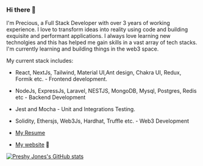 ### Hi there 👋

I'm Precious, a Full Stack Developer with over 3 years of working experience. I love to transform ideas into reality using code and building exquisite and 
performant applications. I always love learning new technolgies and this has helped me gain skills in a vast array of tech stacks. I'm currently learning and building things in the web3 space.

My current stack includes:
- React, NextJs, Tailwind, Material UI,Ant design, Chakra UI, Redux, Formik etc. - Frontend development.
- NodeJs, ExpressJs, Laravel, NESTJS, MongoDB, Mysql, Postgres, Redis etc - Backend Development
- Jest and Mocha - Unit and Integrations Testing.
- Solidity, Ethersjs, Web3Js, Hardhat, Truffle etc. - Web3 Development

- [My Resume](https://docs.google.com/document/d/1kzJ0crZBq4kBQ-KHL86XdDKdad_s7NQa/edit)
- [My website](https://adedibuprecious.vercel.app/) 👨‍

[![Preshy Jones's GitHub stats](https://github-readme-stats.vercel.app/api?username=Preshy-Jones&show_icons=true&theme=cobalt)](https://github.com/Preshy-Jones/github-readme-stats)

<!--[![Preshy Jones' wakatime stats](https://github-readme-stats.vercel.app/api/wakatime?username=PreshyJones)](https://github.com/anuraghazra/github-readme-stats)
 -Jones/Preshy-Jones** is a ✨ _special_ ✨ repository because its `README.md` (this file) appears on your GitHub profile.

Here are some ideas to get you started:

- 🔭 I’m currently working on ...
- 🌱 I’m currently learning ...
- 👯 I’m looking to collaborate on ...
- 🤔 I’m looking for help with ...
- 💬 Ask me about ...
- 📫 How to reach me: ...
- 😄 Pronouns: ...
- ⚡ Fun fact: ...
-->
